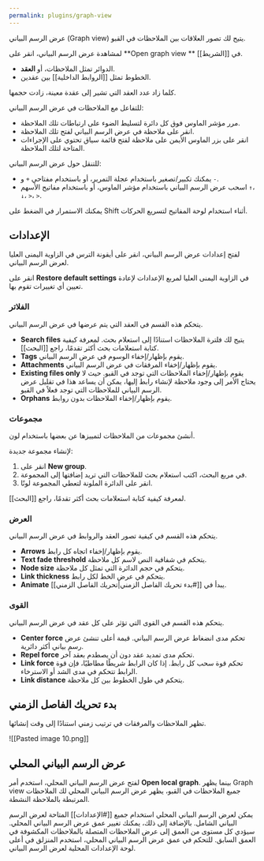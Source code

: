 ```yaml
---
permalink: plugins/graph-view
---
```


عرض الرسم البياني (Graph view) يتيح لك تصور العلاقات بين الملاحظات في القبو.

لمشاهدة عرض الرسم البياني، انقر على **Open graph view ** في [[الشريط]].

- الدوائر تمثل الملاحظات، أو **العقد**.
- الخطوط تمثل [[الروابط الداخلية]] بين عقدين.

كلما زاد عدد العقد التي تشير إلى عقدة معينة، زادت حجمها.

للتفاعل مع الملاحظات في عرض الرسم البياني:

- مرر مؤشر الماوس فوق كل دائرة لتسليط الضوء على ارتباطات تلك الملاحظة.
- انقر على ملاحظة في عرض الرسم البياني لفتح تلك الملاحظة.
- انقر على بزر الماوس الأيمن على ملاحظة لفتح قائمة سياق تحتوي على الإجراءات المتاحة لتلك الملاحظة.

للتنقل حول عرض الرسم البياني:

- يمكنك تكبير/تصغير باستخدام عجلة التمرير، أو باستخدام مفتاحي `+` و `-`.
- اسحب عرض الرسم البياني باستخدام مؤشر الماوس، أو باستخدام مفاتيح الأسهم `↑`، `↓`، `>`، `>`.

يمكنك الاستمرار في الضغط على Shift أثناء استخدام لوحة المفاتيح لتسريع الحركات.

## الإعدادات

لفتح إعدادات عرض الرسم البياني، انقر على أيقونة الترس في الزاوية اليمنى العليا لعرض الرسم البياني.

انقر على **Restore default settings** في الزاوية اليمنى العليا لمربع الإعدادات لإعادة تعيين أي تغييرات تقوم بها.

### الفلاتر

يتحكم هذه القسم في العقد التي يتم عرضها في عرض الرسم البياني.

- **Search files** يتيح لك فلترة الملاحظات استنادًا إلى استعلام بحث. لمعرفة كيفية كتابة استعلامات بحث أكثر تقدمًا، راجع [[البحث]].
- **Tags** يقوم بإظهار/إخفاء الوسوم في عرض الرسم البياني.
- **Attachments** يقوم بإظهار/إخفاء المرفقات في عرض الرسم البياني.
- **Existing files only** يقوم بإظهار/إخفاء الملاحظات التي توجد في القبو. حيث لا يحتاج الأمر إلى وجود ملاحظة لإنشاء رابط إليها، يمكن أن يساعد هذا في تقليل عرض الرسم البياني للملاحظات التي توجد فعلاً في القبو.
- **Orphans** يقوم بإظهار/إخفاء الملاحظات بدون روابط.

### مجموعات

أنشئ مجموعات من الملاحظات لتمييزها عن بعضها باستخدام لون.

لإنشاء مجموعة جديدة:

1. انقر على **New group**.
2. في مربع البحث، اكتب استعلام بحث للملاحظات التي تريد إضافتها إلى المجموعة.
3. انقر على الدائرة الملونة لتعطي المجموعة لونًا.

لمعرفة كيفية كتابة استعلامات بحث أكثر تقدمًا، راجع [[البحث]].

### العرض

يتحكم هذه القسم في كيفية تصور العقد والروابط في عرض الرسم البياني.

- **Arrows** يقوم بإظهار/إخفاء اتجاه كل رابط.
- **Text fade threshold** يتحكم في شفافية النص لاسم كل ملاحظة.
- **Node size** يتحكم في حجم الدائرة التي تمثل كل ملاحظة.
- **Link thickness** يتحكم في عرض الخط لكل رابط.
- **Animate** يبدأ في [[#بدء تحريك الفاصل الزمني|تحريك الفاصل الزمني]].

### القوى

يتحكم هذه القسم في القوى التي تؤثر على كل عقد في عرض الرسم البياني.

- **Center force** تحكم مدى انضغاط عرض الرسم البياني. قيمة أعلى تنشئ عرض رسم بياني أكثر دائرية.
- **Repel force** تحكم مدى تمديد عقد دون أن يصطدم بعقد آخر.
- **Link force** تحكم قوة سحب كل رابط. إذا كان الرابط شريطًا مطاطيًا، فإن قوة الرابط تتحكم في مدى الشد أو الاسترخاء.
- **Link distance** يتحكم في طول الخطوط بين كل ملاحظة.

## بدء تحريك الفاصل الزمني

تظهر الملاحظات والمرفقات في ترتيب زمني استنادًا إلى وقت إنشائها.

![[Pasted image 10.png]]

## عرض الرسم البياني المحلي

لفتح عرض الرسم البياني المحلي، استخدم أمر **Open local graph**. بينما يظهر Graph view جميع الملاحظات في القبو، يظهر عرض الرسم البياني المحلي لك الملاحظات المرتبطة بالملاحظة النشطة.

يمكن لعرض الرسم البياني المحلي استخدام جميع [[#الإعدادات]] المتاحة لعرض الرسم البياني الشامل. بالإضافة إلى ذلك، يمكنك تغيير عمق عرض الرسم البياني المحلي. سيؤدي كل مستوى من العمق إلى عرض الملاحظات المتصلة بالملاحظات المكشوفة في العمق السابق. للتحكم في عمق عرض الرسم البياني المحلي، استخدم المنزلق في أعلى لوحة الإعدادات المحلية لعرض الرسم البياني.
